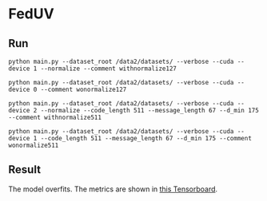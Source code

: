 # FedUV
## Run
```
python main.py --dataset_root /data2/datasets/ --verbose --cuda --device 1 --normalize --comment withnormalize127 

python main.py --dataset_root /data2/datasets/ --verbose --cuda --device 0 --comment wonormalize127

python main.py --dataset_root /data2/datasets/ --verbose --cuda --device 2 --normalize --code_length 511 --message_length 67 --d_min 175 --comment withnormalize511

python main.py --dataset_root /data2/datasets/ --verbose --cuda --device 1 --code_length 511 --message_length 67 --d_min 175 --comment wonormalize511
```

## Result 
The model overfits. The metrics are shown in [this Tensorboard](https://wandb.ai/eggry/FedUV/runs/44pg523e/tensorboard).
